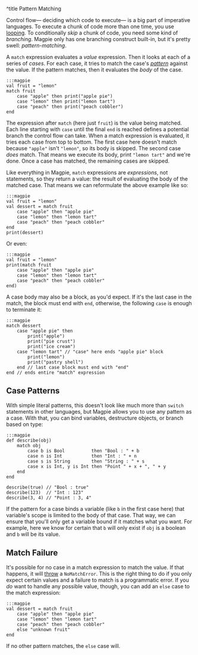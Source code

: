 ^title Pattern Matching

Control flow&mdash; deciding which code to execute&mdash; is a big part of imperative languages. To execute a chunk of code more than one time, you use [looping](looping.html). To conditionally *skip* a chunk of code, you need some kind of *branching*. Magpie only has one branching construct built-in, but it's pretty swell: *pattern-matching*.

A `match` expression evaluates a *value* expression. Then it looks at each of a series of *cases*. For each case, it tries to match the case's [*pattern*](patterns.html) against the value. If the pattern matches, then it evaluates the *body* of the case.

    :::magpie
    val fruit = "lemon"
    match fruit
        case "apple" then print("apple pie")
        case "lemon" then print("lemon tart")
        case "peach" then print("peach cobbler")
    end

The expression after `match` (here just `fruit`) is the value being matched. Each line starting with `case` until the final `end` is reached defines a potential branch the control flow can take. When a match expression is evaluated, it tries each case from top to bottom. The first case here doesn't match because `"apple"` isn't `"lemon"`, so its body is skipped. The second case *does* match. That means we execute its body, print `"lemon tart"` and we're done. Once a case has matched, the remaining cases are skipped.

Like everything in Magpie, `match` expressions are *expressions*, not statements, so they return a value: the result of evaluating the body of the matched case. That means we can reformulate the above example like so:

    :::magpie
    val fruit = "lemon"
    val dessert = match fruit
        case "apple" then "apple pie"
        case "lemon" then "lemon tart"
        case "peach" then "peach cobbler"
    end
    print(dessert)

Or even:

    :::magpie
    val fruit = "lemon"
    print(match fruit
        case "apple" then "apple pie"
        case "lemon" then "lemon tart"
        case "peach" then "peach cobbler"
    end)

A case body may also be a block, as you'd expect. If it's the last case in the match, the block must end with `end`, otherwise, the following `case` is enough to terminate it:

    :::magpie
    match dessert
        case "apple pie" then
            print("apple")
            print("pie crust")
            print("ice cream")
        case "lemon tart" // "case" here ends "apple pie" block
            print("lemon")
            print("pastry shell")
        end // last case block must end with "end"
    end // ends entire "match" expression

## Case Patterns

With simple literal patterns, this doesn't look like much more than `switch` statements in other languages, but Magpie allows you to use any pattern as a case. With that, you can bind variables, destructure objects, or branch based on type:

    :::magpie
    def describe(obj)
        match obj
            case b is Bool          then "Bool : " + b
            case n is Int           then "Int : " + n
            case s is String        then "String : " + s
            case x is Int, y is Int then "Point " + x + ", " + y
        end
    end

    describe(true) // "Bool : true"
    describe(123)  // "Int : 123"
    describe(3, 4) // "Point : 3, 4"

If the pattern for a case binds a variable (like `b` in the first case here) that variable's scope is limited to the body of that case. That way, we can ensure that you'll only get a variable bound if it matches what you want. For example, here we know for certain that `b` will only exist if `obj` is a boolean and `b` will be its value.

## Match Failure

It's possible for no case in a match expression to match the value. If that happens, it will [throw](error-handling.html) a `NoMatchError`. This is the right thing to do if you only expect certain values and a failure to match is a programmatic error. If you *do* want to handle any possible value, though, you can add an `else` case to the match expression:

    :::magpie
    val dessert = match fruit
        case "apple" then "apple pie"
        case "lemon" then "lemon tart"
        case "peach" then "peach cobbler"
        else "unknown fruit"
    end

If no other pattern matches, the `else` case will.

